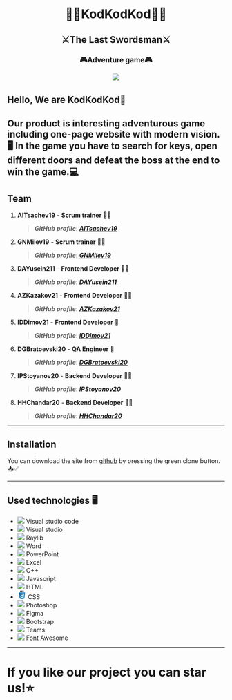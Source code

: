 <h1 align="center">👨‍💻KodKodKod👨‍💻</h1>
<h2 align="center">⚔️The Last Swordsman⚔️</h3>
<h3 align="center">🎮Adventure game🎮</h3>


<p align="center">
<img src="https://user-images.githubusercontent.com/85344134/175819800-e8818c3e-499e-4683-89cb-996c356a5a6a.png" width="750">
</p>
  
## Hello, We are KodKodKod👋

Our product is interesting adventurous game including one-page website with modern vision.🖥️ In the game you have to search for keys, open different doors and defeat the boss at the end to win the game.💻
---
 
 ## Team	<a name = "team"></a>
1. **AITsachev19** - **Scrum trainer**	👦🏼
   > ***GitHub profile***: [***AITsachev19***](https://github.com/AITsachev19)	

2. **GNMilev19** - **Scrum trainer** 👦🏼
   > ***GitHub profile***: [***GNMilev19***](https://github.com/GNMilev19)	

3. **DAYusein211** - **Frontend Developer** 👦🏻
   > ***GitHub profile***: [***DAYusein211***](https://github.com/DAYusein211)	

4. **AZKazakov21** - **Frontend Developer** 👦🏻
   > ***GitHub profile***: [***AZKazakov21***](https://github.com/AZKazakov21)
   
5. **IDDimov21** - **Frontend Developer** 👦
   > ***GitHub profile***: [***IDDimov21***](https://github.com/IDDimov21)

6. **DGBratoevski20** - **QA Engineer**	👦
   > ***GitHub profile***: [***DGBratoevski20***](https://github.com/DGBratoevski20)	
  
7. **IPStoyanov20** - **Backend Developer**	👦🏽
   > ***GitHub profile***: [***IPStoyanov20***](https://github.com/ipstoyanov20)	

8. **HHChandar20** - **Backend Developer**	👦🏽
   > ***GitHub profile***: [***HHChandar20***](https://github.com/HHChandar20)	
 ---

## Installation 

You can download the site from [github](https://github.com/codingburgas/2122-the-games--adventures-kodkodkod.git) by pressing the green clone button.📥✅

---

## Used technologies 🖥️
- <img src="https://upload.wikimedia.org/wikipedia/commons/thumb/9/9a/Visual_Studio_Code_1.35_icon.svg/2048px-Visual_Studio_Code_1.35_icon.svg.png" width="20"> Visual studio code
- <img src="https://user-images.githubusercontent.com/85344134/175822710-50145fd8-297a-4cb0-adaf-619ce5585e69.png" width="20"> Visual studio
- <img src="https://user-images.githubusercontent.com/85344134/175822788-d8dc850b-0c81-4724-9a4f-c822566e85ec.png" width="20"> Raylib
- <img src="https://user-images.githubusercontent.com/85344134/175822623-c0c00191-22b9-4917-9eb5-cb8868fd0a23.png" width="22"> Word
- <img src="https://media.discordapp.net/attachments/815253581149896790/818136011359518780/kisspng-microsoft-powerpoint-computer-software-microsoft-o-5b3b3927c75c49.3318087715306079118166-rem.png" width="20"> PowerPoint
- <img src="https://media.discordapp.net/attachments/815253581149896790/818134368848969728/1043px-Microsoft_Excel_2013_logo.svg_.png?width=551&height=541" width="20"> Excel
- <img src="https://user-images.githubusercontent.com/85344134/175822844-50fdef40-52f7-4d65-9c2e-b55bbec1fca3.png" width="20"> C++
- <img src="https://cdn.iconscout.com/icon/free/png-256/javascript-3521515-2945018.png" width="20"> Javascript
- <img src="https://cdn-icons-png.flaticon.com/512/888/888859.png" width="20"> HTML
- <img src="https://raw.githubusercontent.com/github/explore/6c6508f34230f0ac0d49e847a326429eefbfc030/topics/css/css.png" width="20"> CSS
- <img src="https://upload.wikimedia.org/wikipedia/commons/2/20/Photoshop_CC_icon.png" width="20"> Photoshop
- <img src="https://user-images.githubusercontent.com/85344134/175822904-e5ac2790-55ff-4255-9047-8a614dfe5bd2.png" width="20"> Figma
- <img src="https://user-images.githubusercontent.com/85344134/175822981-ef9b76f5-241b-4c7f-928f-08ab98dacbe6.png" width="20"> Bootstrap
- <img src="https://logos-world.net/wp-content/uploads/2021/04/Microsoft-Teams-Logo.png" width="20"> Teams
- <img src="https://seeklogo.com/images/F/font-awesome-logo-3010FE2434-seeklogo.com.png" width="20"> Font Awesome
---

# If you like our project you can star us!⭐

